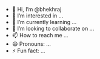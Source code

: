 - 👋 Hi, I’m @bhekhraj
- 👀 I’m interested in ...
- 🌱 I’m currently learning ...
- 💞️ I’m looking to collaborate on ...
- 📫 How to reach me ...
- 😄 Pronouns: ...
- ⚡ Fun fact: ...

<!---
bhekraj/bhekraj is a ✨ special ✨ repository because its `README.md` (this file) appears on your GitHub profile.
You can click the Preview link to take a look at your changes.
--->

